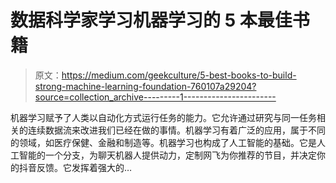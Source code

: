# 数据科学家学习机器学习的 5 本最佳书籍

> 原文：<https://medium.com/geekculture/5-best-books-to-build-strong-machine-learning-foundation-760107a29204?source=collection_archive---------1----------------------->

机器学习赋予了人类以自动化方式运行任务的能力。它允许通过研究与同一任务相关的连续数据流来改进我们已经在做的事情。机器学习有着广泛的应用，属于不同的领域，如医疗保健、金融和制造等。机器学习也构成了人工智能的基础。它是人工智能的一个分支，为聊天机器人提供动力，定制网飞为你推荐的节目，并决定你的抖音反馈。它发挥着强大的…